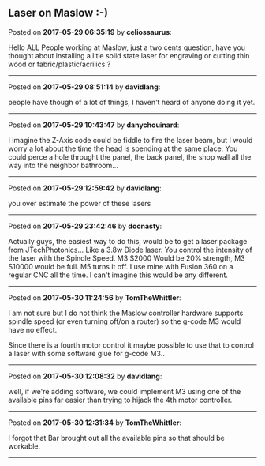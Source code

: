 ## Laser on Maslow :-)
Posted on **2017-05-29 06:35:19** by **celiossaurus**:

Hello ALL People working at Maslow, just a two cents question, have you thought about installing a litle solid state laser for engraving or cutting thin wood or fabric/plastic/acrilics ?

---

Posted on **2017-05-29 08:51:14** by **davidlang**:

people have though of a lot of things, I haven't heard of anyone doing it yet.

---

Posted on **2017-05-29 10:43:47** by **danychouinard**:

I imagine the Z-Axis code could be fiddle to fire the laser beam, but I would worry a lot about the time the head is spending at the same place.  You could perce a hole throught the panel, the back panel, the shop wall all the way into the neighbor bathroom...

---

Posted on **2017-05-29 12:59:42** by **davidlang**:

you over estimate the power of these lasers

---

Posted on **2017-05-29 23:42:46** by **docnasty**:

Actually guys, the easiest way to do this, would be to get a laser package from JTechPhotonics... Like a 3.8w Diode laser.  You control the intensity of the laser with the Spindle Speed.  M3 S2000 Would be 20% strength, M3 S10000 would be full.  M5 turns it off.  I use mine with Fusion 360 on a regular CNC all the time.  I can't imagine this would be any different.

---

Posted on **2017-05-30 11:24:56** by **TomTheWhittler**:

I am not sure but I do not think the Maslow controller hardware supports spindle speed (or even turning off/on a router) so the g-code M3 would have no effect.

Since there is a fourth motor control it maybe possible to use that to control a laser with some software glue for g-code M3..

---

Posted on **2017-05-30 12:08:32** by **davidlang**:

well, if we're adding software, we could implement M3 using one of the available pins far easier than trying to hijack the 4th motor controller.

---

Posted on **2017-05-30 12:31:34** by **TomTheWhittler**:

I forgot that Bar brought out all the available pins so that should be workable.

---

